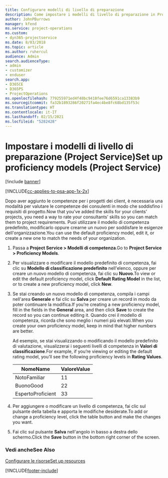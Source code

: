 ```yaml
---
title: Configurare modelli di livello di preparazione
description: Come impostare i modelli di livello di preparazione in Project Service
author: JohnPBurrows
manager: kfend
ms.service: project-operations
ms.custom:
- dyn365-projectservice
ms.date: 8/03/2018
ms.topic: article
ms.author: ruhercul
audience: Admin
search.audienceType:
- admin
- customizer
- enduser
search.app:
- D365CE
- D365PS
- ProjectOperations
ms.openlocfilehash: 779255971ed4f48bc9410fee76d6591ca13383b9
ms.sourcegitcommit: fa32b1893286f20271fa4ec4be8fc68bd135f53c
ms.translationtype: HT
ms.contentlocale: it-IT
ms.lasthandoff: 02/15/2021
ms.locfileid: "5282428"
---
```

# <a name="set-up-proficiency-models-project-service"></a><span data-ttu-id="37785-103">Impostare i modelli di livello di preparazione (Project Service)</span><span class="sxs-lookup"><span data-stu-id="37785-103">Set up proficiency models (Project Service)</span></span>

[!include [banner](../includes/psa-now-project-operations.md)]

[!INCLUDE[cc-applies-to-psa-app-1x-2x](../includes/cc-applies-to-psa-app-1x-2x.md)]

<span data-ttu-id="37785-104">Dopo aver aggiunto le competenze per i progetti dei client, è necessaria una modalità per valutare le competenze dei consulenti in modo che soddisfino i requisiti di progetto.</span><span class="sxs-lookup"><span data-stu-id="37785-104">Now that you’ve added the skills for your clients’ projects, you need a way to rate your consultants’ skills so you can match them to project requirements.</span></span> <span data-ttu-id="37785-105">Puoi utilizzare il modello di competenza predefinito, modificarlo oppure crearne un nuovo per soddisfare le esigenze dell'organizzazione.</span><span class="sxs-lookup"><span data-stu-id="37785-105">You can use the default proficiency model, edit it, or create a new one to match the needs of your organization.</span></span>  
  
1.  <span data-ttu-id="37785-106">Passa a **Project Service > Modelli di competenza**.</span><span class="sxs-lookup"><span data-stu-id="37785-106">Go to **Project Service > Proficiency Models**.</span></span>  
  
2.  <span data-ttu-id="37785-107">Per visualizzare o modificare il modello predefinito di competenza, fai clic su **Modello di classificazione predefinito** nell'elenco, oppure per creare un nuovo modello di competenza, fai clic su **Nuovo**.</span><span class="sxs-lookup"><span data-stu-id="37785-107">To view or edit the default proficiency model, click **Default Rating Model** in the list, or to create a new proficiency model, click **New**.</span></span>  
  
3.  <span data-ttu-id="37785-108">Se stai creando un nuovo modello di competenza, compila i campi nell'area **Generale** e fai clic su **Salva** per creare un record in modo da poter continuare la modifica.</span><span class="sxs-lookup"><span data-stu-id="37785-108">If you’re creating a new proficiency model, fill in the fields in the **General** area, and then click **Save** to create the record so you can continue editing it.</span></span> <span data-ttu-id="37785-109">Quando crei il modello di competenza, ricorda che sono meglio i numeri più elevati.</span><span class="sxs-lookup"><span data-stu-id="37785-109">When you create your own proficiency model, keep in mind that higher numbers are better.</span></span>  
  
     <span data-ttu-id="37785-110">Ad esempio, se stai visualizzando o modificando il modello predefinito di valutazione, visualizzerai i seguenti livelli di competenza in **Valori di classificazione**.</span><span class="sxs-lookup"><span data-stu-id="37785-110">For example, if you’re viewing or editing the default rating model, you’ll see the following proficiency levels in **Rating Values**.</span></span>  
  
    |<span data-ttu-id="37785-111">Nome</span><span class="sxs-lookup"><span data-stu-id="37785-111">Name</span></span>|<span data-ttu-id="37785-112">Valore</span><span class="sxs-lookup"><span data-stu-id="37785-112">Value</span></span>|  
    |----------|-----------|  
    |<span data-ttu-id="37785-113">Noto</span><span class="sxs-lookup"><span data-stu-id="37785-113">Familiar</span></span>|<span data-ttu-id="37785-114">1</span><span class="sxs-lookup"><span data-stu-id="37785-114">1</span></span>|  
    |<span data-ttu-id="37785-115">Buono</span><span class="sxs-lookup"><span data-stu-id="37785-115">Good</span></span>|<span data-ttu-id="37785-116">2</span><span class="sxs-lookup"><span data-stu-id="37785-116">2</span></span>|  
    |<span data-ttu-id="37785-117">Esperto</span><span class="sxs-lookup"><span data-stu-id="37785-117">Proficient</span></span>|<span data-ttu-id="37785-118">3</span><span class="sxs-lookup"><span data-stu-id="37785-118">3</span></span>|  
  
4.  <span data-ttu-id="37785-119">Per aggiungere o modificare un livello di competenza, fai clic sul pulsante della tabella e apporta le modifiche desiderate.</span><span class="sxs-lookup"><span data-stu-id="37785-119">To add or change a proficiency level, click the table button and make the changes you want.</span></span>  
  
5.  <span data-ttu-id="37785-120">Fai clic sul pulsante **Salva** nell'angolo in basso a destra dello schermo.</span><span class="sxs-lookup"><span data-stu-id="37785-120">Click the **Save** button in the bottom right corner of the screen.</span></span>  
  
### <a name="see-also"></a><span data-ttu-id="37785-121">Vedi anche</span><span class="sxs-lookup"><span data-stu-id="37785-121">See Also</span></span>  
 [<span data-ttu-id="37785-122">Configurare le risorse</span><span class="sxs-lookup"><span data-stu-id="37785-122">Set up resources</span></span>](../psa/set-up-resources.md)


[!INCLUDE[footer-include](../includes/footer-banner.md)]
